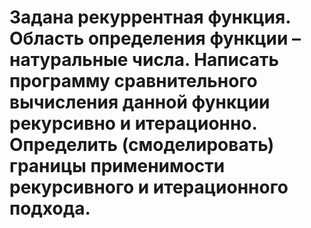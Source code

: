 # Задана рекуррентная функция. Область определения функции – натуральные числа. Написать программу сравнительного вычисления данной функции рекурсивно и итерационно. Определить (смоделировать) границы применимости рекурсивного и итерационного подхода. 
